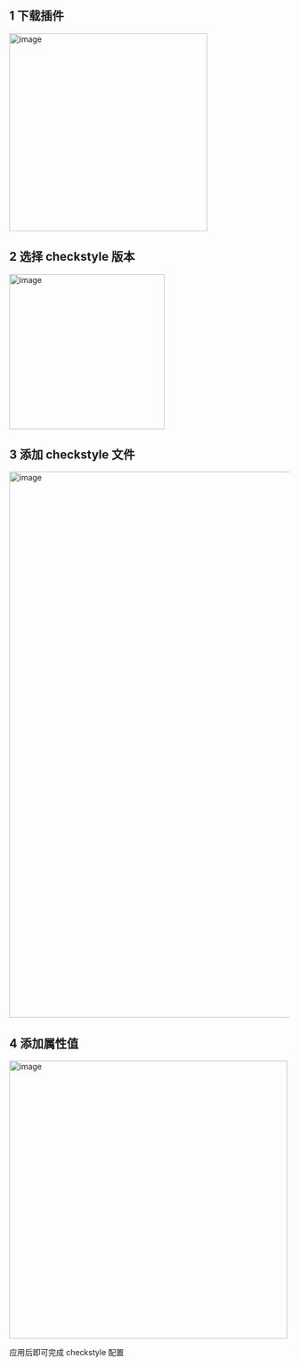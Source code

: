 ## 1 下载插件

<img width="356" alt="image" src="https://user-images.githubusercontent.com/34996528/166152027-93d88971-8308-4867-97ed-97da085577b5.png">

## 2 选择 checkstyle 版本

<img width="279" alt="image" src="https://user-images.githubusercontent.com/34996528/166152107-cf0db426-8942-49bd-9c42-4eb966852254.png">


## 3 添加 checkstyle 文件
<img width="982" alt="image" src="https://user-images.githubusercontent.com/34996528/166152064-a764fbfc-dbff-49fd-a619-96189d96ca2a.png">

## 4 添加属性值

<img width="500" alt="image" src="https://user-images.githubusercontent.com/34996528/166152134-43bbd5e2-c085-43e4-86d1-ad96570d6644.png">

应用后即可完成 checkstyle 配置
